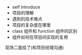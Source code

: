 - self introduce
- 项目的理解
- 遇到的技术难点
- 项目的复杂度在哪里
- class 组件和 function 组件的区别
- 组件如何在项目间实现的复用

现场二面挂了(和项目经理沟通)
